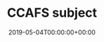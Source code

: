 ---
title: 'CCAFS subject'
field: 'cg.subject.ccafs'
slug: 'cg-subject-ccafs'
required: False
vocabulary: 'cg-subject-ccafs.txt'
policy: 'Controlled, with values from vocabulary.'
date: '2019-05-04T00:00:00+00:00'
---